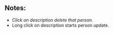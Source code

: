 ## Notes:
- *Click on description delete that person.*
- Long click on description starts person update.
